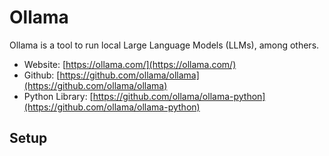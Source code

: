 # Ollama

Ollama is a tool to run local Large Language Models (LLMs), among others.

- Website: [https://ollama.com/](https://ollama.com/)
- Github: [https://github.com/ollama/ollama](https://github.com/ollama/ollama)
- Python Library: [https://github.com/ollama/ollama-python](https://github.com/ollama/ollama-python)

## Setup


